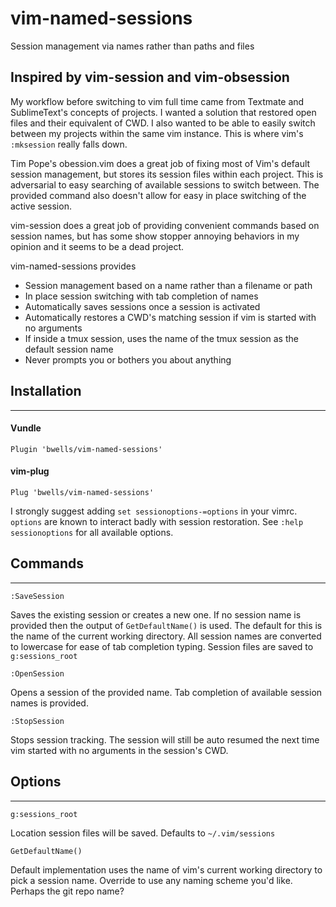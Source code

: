# vim-named-sessions
Session management via names rather than paths and files

## Inspired by vim-session and vim-obsession

My workflow before switching to vim full time came from Textmate and
SublimeText's concepts of projects. I wanted a solution that restored open
files and their equivalent of CWD. I also wanted to be able to easily switch
between my projects within the same vim instance. This is where vim's
`:mksession` really falls down.

Tim Pope's obession.vim does a great job of fixing most of Vim's default
session management, but stores its session files within each project. This is
adversarial to easy searching of available sessions to switch between. The
provided command also doesn't allow for easy in place switching of the active
session.

vim-session does a great job of providing convenient commands based on session
names, but has some show stopper annoying behaviors in my opinion and it seems
to be a dead project.

vim-named-sessions provides

* Session management based on a name rather than a filename or path
* In place session switching with tab completion of names
* Automatically saves sessions once a session is activated
* Automatically restores a CWD's matching session if vim is started with no
  arguments
* If inside a tmux session, uses the name of the tmux session as the default
  session name
* Never prompts you or bothers you about anything

## Installation
---------------
#### Vundle
```
Plugin 'bwells/vim-named-sessions'
```

#### vim-plug
```
Plug 'bwells/vim-named-sessions'
```

I strongly suggest adding `set sessionoptions-=options` in your vimrc.
`options` are known to interact badly with session restoration. See `:help
sessionoptions` for all available options.

## Commands
-----------

`:SaveSession`

Saves the existing session or creates a new one. If no session name is provided
then the output of `GetDefaultName()` is used. The default for this is the name
of the current working directory. All session names are converted to lowercase
for ease of tab completion typing. Session files are saved to `g:sessions_root`

`:OpenSession`

Opens a session of the provided name. Tab completion of available session names
is provided.

`:StopSession`

Stops session tracking. The session will still be auto resumed the next time
vim started with no arguments in the session's CWD.

## Options
----------

`g:sessions_root`

Location session files will be saved. Defaults to `~/.vim/sessions`

`GetDefaultName()`

Default implementation uses the name of vim's current working directory to pick
a session name.  Override to use any naming scheme you'd like. Perhaps the git
repo name?
